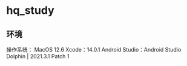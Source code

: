 # hq_study

## 环境
操作系统： MacOS 12.6
Xcode：14.0.1
Android Studio：Android Studio Dolphin | 2021.3.1 Patch 1
